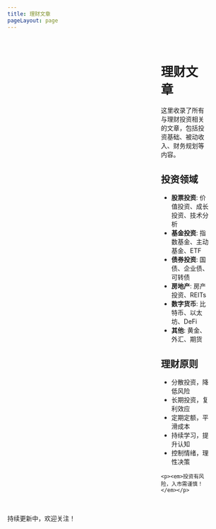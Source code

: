 ```yaml
---
title: 理财文章
pageLayout: page
---
```


<div class="theme-page">
  <div class="sidebar">
    <ThemeFilter theme="wealth" />
  </div>
  <div class="main-content">
    <h1>理财文章</h1>
    <p>这里收录了所有与理财投资相关的文章，包括投资基础、被动收入、财务规划等内容。</p>
    <h2>投资领域</h2>
    <ul>
      <li><strong>股票投资</strong>: 价值投资、成长投资、技术分析</li>
      <li><strong>基金投资</strong>: 指数基金、主动基金、ETF</li>
      <li><strong>债券投资</strong>: 国债、企业债、可转债</li>
      <li><strong>房地产</strong>: 房产投资、REITs</li>
      <li><strong>数字货币</strong>: 比特币、以太坊、DeFi</li>
      <li><strong>其他</strong>: 黄金、外汇、期货</li>
    </ul>
    <h2>理财原则</h2>
    <ul>
      <li>分散投资，降低风险</li>
      <li>长期投资，复利效应</li>
      <li>定期定额，平滑成本</li>
      <li>持续学习，提升认知</li>
      <li>控制情绪，理性决策</li>
    </ul>

    <p><em>投资有风险，入市需谨慎！</em></p>
  </div>
</div>

<style scoped>
.theme-page {
  display: grid;
  grid-template-columns: 300px 1fr;
  gap: 2rem;
  max-width: calc(1440px - 64px);
  overflow: hidden;
  width: 100%;
  margin: 2rem auto;
  padding: 0 1rem;
  box-sizing:border-box;
}

.sidebar {
  position: sticky;
  top: 2rem;
  /* max-height: calc(100vh - 64px - 4rem); 
  overflow-y: auto; */
}

.main-content {
  padding-right: 2rem;
}

/* 响应式设计 */
@media (max-width: 768px) {
  .theme-page {
    grid-template-columns: 1fr;
    gap: 1rem;
    padding: 0 0.5rem;
  }
  
  .sidebar {
    position: static;
  }
  
  .main-content {
    padding-right: 0;
  }
}
</style>

持续更新中，欢迎关注！